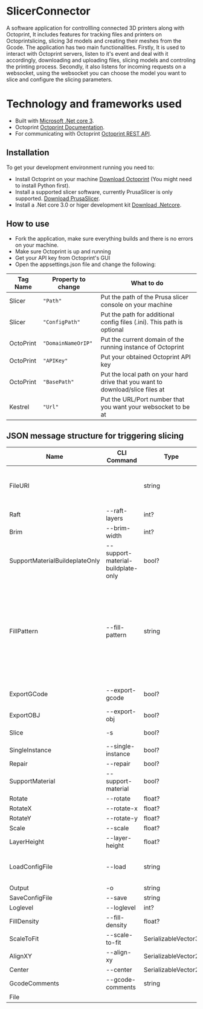 # SlicerConnector
 A software application for controllling connected 3D printers along with Octoprint, It includes features for tracking files and printers on Octoprintslicing, slicing 3d models and creating their meshes from the Gcode.
The application has two main functionalities. Firstly, It is used to interact with Octoprint servers, listen to it's event and deal with it accordingly, downloading and uploading files, slicing models and controling the printing process. Secondly, it also listens for incoming requests on a websocket, using the websocket you can choose the model you want to slice and configure the slicing parameters.


# Technology and frameworks used
- Built with [Microsoft .Net core 3](https://docs.microsoft.com/en-us/dotnet/core/introduction).
- Octoprint [Octoprint Documentation](https://docs.octoprint.org/en/master/).
- For communicating with Octoprint [Octoprint REST API](https://docs.octoprint.org/en/master/api/index.html).

## Installation 
To get your development environment running you need to:
- Install Octoprint on your machine [Download Octoprint](https://octoprint.org/download/) (You might need to install Python first).
- Install a supported slicer software, currently PrusaSlicer is only supported. [Download PrusaSlicer](https://www.prusa3d.com/prusaslicer/).
- Install a .Net core 3.0 or higer development kit [Download .Netcore](https://dotnet.microsoft.com/download/dotnet-core/3.0).

## How to use
- Fork the application, make sure everything builds and there is no errors on your machine. 
- Make sure Octoprint is up and running
- Get your API key from Octoprint's GUI 
- Open the appsettings.json file and change the following:

|Tag Name        |Property to change            |What to do                   |
|----------------|------------------------------|-----------------------------|
|Slicer          |`"Path"`                      |Put the path of the Prusa slicer console on your machine                      |
|Slicer          |`"ConfigPath"`                |Put the path for additional config files (.ini). This path is optional        |
|OctoPrint       |`"DomainNameOrIP"`            |Put the current domain of the running instance of Octoprint                   |
|OctoPrint       |`"APIKey"`                    |Put your obtained Octoprint API key                                           |
|OctoPrint       |`"BasePath"`                  |Put the local path on your hard drive that you want to download/slice files at|
|Kestrel         |`"Url"`                       |Put the URL/Port number that you want your websocket to be at                 |


## JSON message structure for triggering slicing
 
| Name                            | CLI Command                        | Type                 | Comment                                                                                                                                                                                                        |
|---------------------------------|------------------------------------|----------------------|----------------------------------------------------------------------------------------------------------------------------------------------------------------------------------------------------------------|
| FileURI                         |                                    | string               | Required. Not used in CLI. The program will download the given. Needs to end with .gcode                                                                                                                       |
| Raft                            | --raft-layers                      | int?                 |                                                                                                                                                                                                                |
| Brim                            | --brim-width                       | int?                 |                                                                                                                                                                                                                |
| SupportMaterialBuildeplateOnly  | --support-material-buildplate-only | bool?                |                                                                                                                                                                                                                |
| FillPattern                     | --fill-pattern                     | string               | rectilinear, alignedrectilinear, grid, triangles, stars, cubic, line, concentric, honeycomb, 3dhoneycomb, gyroid, hilbertcurve, archimedeanchords, octagramspiral, adaptivecubic, supportcubic; default: stars |
| ExportGCode                     | --export-gcode                     | bool?                | Required if no config file is selected                                                                                                                                                                         |
| ExportOBJ                       | --export-obj                       | bool?                | Does not work. Will be removed soon.                                                                                                                                                                           |
| Slice                           | -s                                 | bool?                | Use ExportGCode instead.                                                                                                                                                                                       |
| SingleInstance                  | --single-instance                  | bool?                | Does not work. Will be removed soon.                                                                                                                                                                           |
| Repair                          | --repair                           | bool?                |                                                                                                                                                                                                                |
| SupportMaterial                 | --support-material                 | bool?                |                                                                                                                                                                                                                |
| Rotate                          | --rotate                           | float?               |                                                                                                                                                                                                                |
| RotateX                         | --rotate-x                         | float?               |                                                                                                                                                                                                                |
| RotateY                         | --rotate-y                         | float?               |                                                                                                                                                                                                                |
| Scale                           | --scale                            | float?               |                                                                                                                                                                                                                |
| LayerHeight                     | --layer-height                     | float?               |                                                                                                                                                                                                                |
| LoadConfigFile                  | --load                             | string               | Select one of the given profiles (after websocket is conected)                                                                                                                                                 |
| Output                          | -o                                 | string               | Gets overwirtten                                                                                                                                                                                               |
| SaveConfigFile                  | --save                             | string               |                                                                                                                                                                                                                |
| Loglevel                        | --loglevel                         | int?                 |                                                                                                                                                                                                                |
| FillDensity                     | --fill-density                     | float?               |                                                                                                                                                                                                                |
| ScaleToFit                      | --scale-to-fit                     | SerializableVector3  |                                                                                                                                                                                                                |
| AlignXY                         | --align-xy                         | SerializableVector2  |                                                                                                                                                                                                                |
| Center                          | --center                           | SerializableVector2  |                                                                                                                                                                                                                |
| GcodeComments                   | --gcode-comments                   | string               |                                                                                                                                                                                                                |
| File                            |                                    |                      | Use FileURi instead                                                                                                                                                                                                             |
